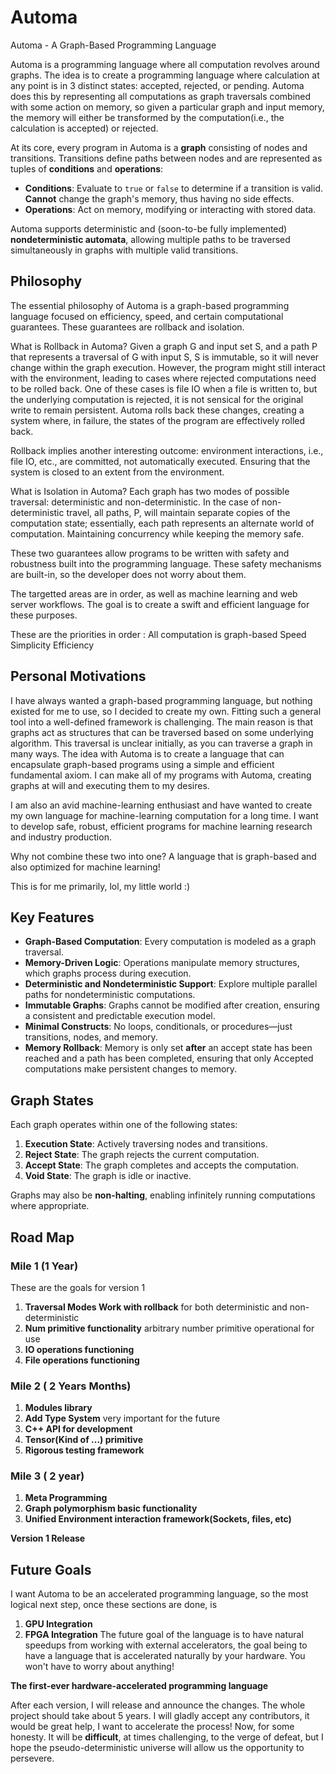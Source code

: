 # Automa  
Automa - A Graph-Based Programming Language  

Automa is a programming language where all computation revolves around graphs. The idea is to create a programming language where calculation at any point is in 3 distinct states: accepted, rejected, or pending. Automa does this by representing all computations as graph traversals combined with some action on memory, so given a particular graph and input memory, the memory will either be transformed by the computation(i.e., the calculation is accepted) or rejected. 

At its core, every program in Automa is a **graph** consisting of nodes and transitions. Transitions define paths between nodes and are represented as tuples of **conditions** and **operations**:  
- **Conditions**: Evaluate to `true` or `false` to determine if a transition is valid. **Cannot** change the graph's memory, thus having no side effects.  
- **Operations**: Act on memory, modifying or interacting with stored data.  

Automa supports deterministic and (soon-to-be fully implemented) **nondeterministic automata**, allowing multiple paths to be traversed simultaneously in graphs with multiple valid transitions.  


## Philosophy 
The essential philosophy of Automa is a graph-based programming language focused on efficiency, speed, and certain computational guarantees. 
These guarantees are rollback and isolation.

What is Rollback in Automa? 
Given a graph G and input set S, and a path P that represents a traversal of G with input S, S is immutable, so it will never change within the graph execution. However, the program might still interact with the environment, leading to cases where rejected computations need to be rolled back. One of these cases is file IO when a file is written to, but the underlying computation is rejected, it is not sensical for the original write to remain persistent. Automa rolls back these changes, creating a system where, in failure, the states of the program are effectively rolled back.


Rollback implies another interesting outcome: environment interactions, i.e., file IO, etc., are committed, not automatically executed. Ensuring that the system is closed to an extent from the environment. 

What is Isolation in Automa? 
Each graph has two modes of possible traversal: deterministic and non-deterministic. In the case of non-deterministic travel, all paths, P, will maintain separate copies of the computation state; essentially, each path represents an alternate world of computation. Maintaining concurrency while keeping the memory safe.  

These two guarantees allow programs to be written with safety and robustness built into the programming language. These safety mechanisms are built-in, so the developer does not worry about them.

The targetted areas are in order, as well as machine learning and web server workflows. The goal is to create a swift and efficient language for these purposes.

These are the priorities in order :
  All computation is graph-based
  Speed
  Simplicity
  Efficiency 


## Personal Motivations 
I have always wanted a graph-based programming language, but nothing existed for me to use, so I decided to create my own. Fitting such a general tool into a well-defined framework is challenging. The main reason is that graphs act as structures that can be traversed based on some underlying algorithm. This traversal is unclear initially, as you can traverse a graph in many ways. The idea with Automa is to create a language that can encapsulate graph-based programs using a simple and efficient fundamental axiom. I can make all of my programs with Automa, creating graphs at will and executing them to my desires. 

I am also an avid machine-learning enthusiast and have wanted to create my own language for machine-learning computation for a long time. I want to develop safe, robust, efficient programs for machine learning research and industry production. 

Why not combine these two into one? A language that is graph-based and also optimized for machine learning! 

This is for me primarily, lol, my little world :)

## Key Features  
- **Graph-Based Computation**: Every computation is modeled as a graph traversal.  
- **Memory-Driven Logic**: Operations manipulate memory structures, which graphs process during execution.  
- **Deterministic and Nondeterministic Support**: Explore multiple parallel paths for nondeterministic computations.  
- **Immutable Graphs**: Graphs cannot be modified after creation, ensuring a consistent and predictable execution model.  
- **Minimal Constructs**: No loops, conditionals, or procedures—just transitions, nodes, and memory.  
- **Memory Rollback**: Memory is only set **after** an accept state has been reached and a path has been completed,
  ensuring that only Accepted computations make persistent changes to memory. 

## Graph States  
Each graph operates within one of the following states:  
1. **Execution State**: Actively traversing nodes and transitions.  
2. **Reject State**: The graph rejects the current computation.  
3. **Accept State**: The graph completes and accepts the computation.  
4. **Void State**: The graph is idle or inactive.  

Graphs may also be **non-halting**, enabling infinitely running computations where appropriate.  

## Road Map 

  ### Mile 1 (1 Year)
  These are the goals for version 1 
  1. **Traversal Modes Work with rollback** for both deterministic and non-deterministic
  2. **Num primitive functionality** arbitrary number primitive operational for use
  3. **IO operations functioning**
  4. **File operations functioning**
      
  ### Mile 2 ( 2 Years Months)
  1. **Modules library**
  2. **Add Type System** very important for the future
  3. **C++ API for development**
  4. **Tensor(Kind of ...) primitive**
  5. **Rigorous testing framework**
  
  ### Mile 3 ( 2 year) 
  1. **Meta Programming**
  2. **Graph polymorphism basic functionality**
  3. **Unified Environment interaction framework(Sockets, files, etc)**

**Version 1 Release**

## Future Goals 
I want Automa to be an accelerated programming language, so the most logical next step, once these sections are done, is 
1. **GPU Integration**
2. **FPGA Integration**
The future goal of the language is to have natural speedups from working with external accelerators, the goal being to have a language that is accelerated naturally by your hardware. You won't have to worry about anything!

**The first-ever hardware-accelerated programming language**

After each version, I will release and announce the changes. The whole project should take about 5 years. I will gladly accept any contributors, it would be great help, I want to accelerate the process!
Now, for some honesty. It will be **difficult**, at times challenging, to the verge of defeat, but I hope the pseudo-deterministic universe will allow us the opportunity to persevere. 
   
